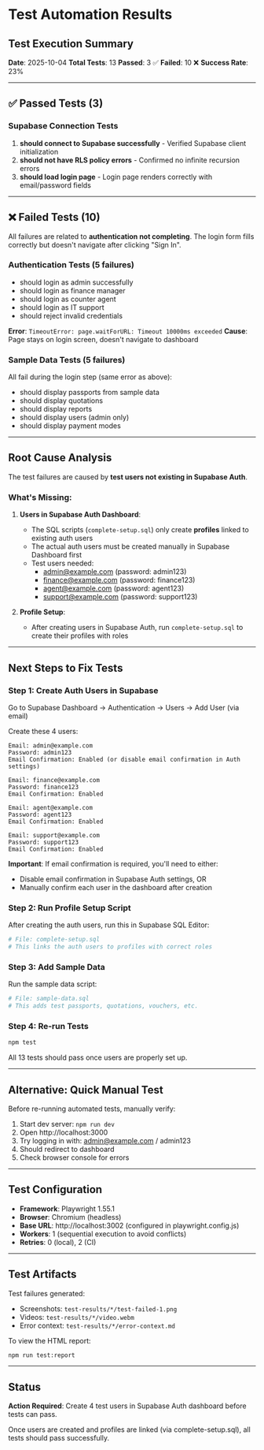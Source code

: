 # Test Automation Results

## Test Execution Summary

**Date**: 2025-10-04
**Total Tests**: 13
**Passed**: 3 ✅
**Failed**: 10 ❌
**Success Rate**: 23%

---

## ✅ Passed Tests (3)

### Supabase Connection Tests
1. **should connect to Supabase successfully** - Verified Supabase client initialization
2. **should not have RLS policy errors** - Confirmed no infinite recursion errors
3. **should load login page** - Login page renders correctly with email/password fields

---

## ❌ Failed Tests (10)

All failures are related to **authentication not completing**. The login form fills correctly but doesn't navigate after clicking "Sign In".

### Authentication Tests (5 failures)
- should login as admin successfully
- should login as finance manager
- should login as counter agent
- should login as IT support
- should reject invalid credentials

**Error**: `TimeoutError: page.waitForURL: Timeout 10000ms exceeded`
**Cause**: Page stays on login screen, doesn't navigate to dashboard

### Sample Data Tests (5 failures)
All fail during the login step (same error as above):
- should display passports from sample data
- should display quotations
- should display reports
- should display users (admin only)
- should display payment modes

---

## Root Cause Analysis

The test failures are caused by **test users not existing in Supabase Auth**.

### What's Missing:

1. **Users in Supabase Auth Dashboard**:
   - The SQL scripts (`complete-setup.sql`) only create **profiles** linked to existing auth users
   - The actual auth users must be created manually in Supabase Dashboard first
   - Test users needed:
     - admin@example.com (password: admin123)
     - finance@example.com (password: finance123)
     - agent@example.com (password: agent123)
     - support@example.com (password: support123)

2. **Profile Setup**:
   - After creating users in Supabase Auth, run `complete-setup.sql` to create their profiles with roles

---

## Next Steps to Fix Tests

### Step 1: Create Auth Users in Supabase

Go to Supabase Dashboard → Authentication → Users → Add User (via email)

Create these 4 users:

```
Email: admin@example.com
Password: admin123
Email Confirmation: Enabled (or disable email confirmation in Auth settings)
```

```
Email: finance@example.com
Password: finance123
Email Confirmation: Enabled
```

```
Email: agent@example.com
Password: agent123
Email Confirmation: Enabled
```

```
Email: support@example.com
Password: support123
Email Confirmation: Enabled
```

**Important**: If email confirmation is required, you'll need to either:
- Disable email confirmation in Supabase Auth settings, OR
- Manually confirm each user in the dashboard after creation

### Step 2: Run Profile Setup Script

After creating the auth users, run this in Supabase SQL Editor:

```bash
# File: complete-setup.sql
# This links the auth users to profiles with correct roles
```

### Step 3: Add Sample Data

Run the sample data script:

```bash
# File: sample-data.sql
# This adds test passports, quotations, vouchers, etc.
```

### Step 4: Re-run Tests

```bash
npm test
```

All 13 tests should pass once users are properly set up.

---

## Alternative: Quick Manual Test

Before re-running automated tests, manually verify:

1. Start dev server: `npm run dev`
2. Open http://localhost:3000
3. Try logging in with: admin@example.com / admin123
4. Should redirect to dashboard
5. Check browser console for errors

---

## Test Configuration

- **Framework**: Playwright 1.55.1
- **Browser**: Chromium (headless)
- **Base URL**: http://localhost:3002 (configured in playwright.config.js)
- **Workers**: 1 (sequential execution to avoid conflicts)
- **Retries**: 0 (local), 2 (CI)

---

## Test Artifacts

Test failures generated:
- Screenshots: `test-results/*/test-failed-1.png`
- Videos: `test-results/*/video.webm`
- Error context: `test-results/*/error-context.md`

To view the HTML report:

```bash
npm run test:report
```

---

## Status

**Action Required**: Create 4 test users in Supabase Auth dashboard before tests can pass.

Once users are created and profiles are linked (via complete-setup.sql), all tests should pass successfully.
